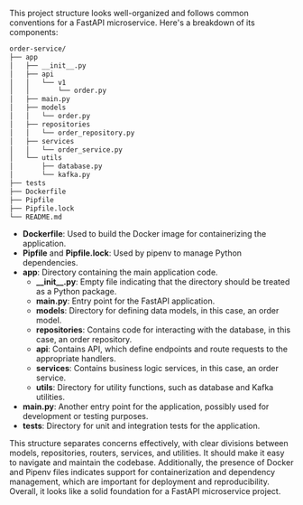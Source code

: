 This project structure looks well-organized and follows common conventions for a FastAPI microservice. Here's a breakdown of its components:

```bash
order-service/
├── app
│   ├── __init__.py
│   ├── api
│   │   └── v1
│   │       └── order.py
│   ├── main.py
│   ├── models
│   │   └── order.py
│   ├── repositories
│   │   └── order_repository.py
│   ├── services
│   │   └── order_service.py
│   └── utils
│       ├── database.py
│       └── kafka.py
├── tests
├── Dockerfile
├── Pipfile
├── Pipfile.lock
└── README.md
```

- **Dockerfile**: Used to build the Docker image for containerizing the application.
- **Pipfile** and **Pipfile.lock**: Used by pipenv to manage Python dependencies.
- **app**: Directory containing the main application code.
  - **\_\_init\_\_.py**: Empty file indicating that the directory should be treated as a Python package.
  - **main.py**: Entry point for the FastAPI application.
  - **models**: Directory for defining data models, in this case, an order model.
  - **repositories**: Contains code for interacting with the database, in this case, an order repository.
  - **api**: Contains API, which define endpoints and route requests to the appropriate handlers.
  - **services**: Contains business logic services, in this case, an order service.
  - **utils**: Directory for utility functions, such as database and Kafka utilities.
- **main.py**: Another entry point for the application, possibly used for development or testing purposes.
- **tests**: Directory for unit and integration tests for the application.

This structure separates concerns effectively, with clear divisions between models, repositories, routers, services, and utilities. It should make it easy to navigate and maintain the codebase. Additionally, the presence of Docker and Pipenv files indicates support for containerization and dependency management, which are important for deployment and reproducibility. Overall, it looks like a solid foundation for a FastAPI microservice project.